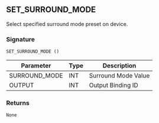 ## SET\_SURROUND\_MODE

Select specified surround mode preset on device.


### Signature

`SET_SURROUND_MODE ()`


| Parameter      | Type | Description         |
| -------------- | ---- | ------------------- |
| SURROUND\_MODE | INT  | Surround Mode Value |
| OUTPUT         | INT  | Output Binding ID   |


### Returns

`None`